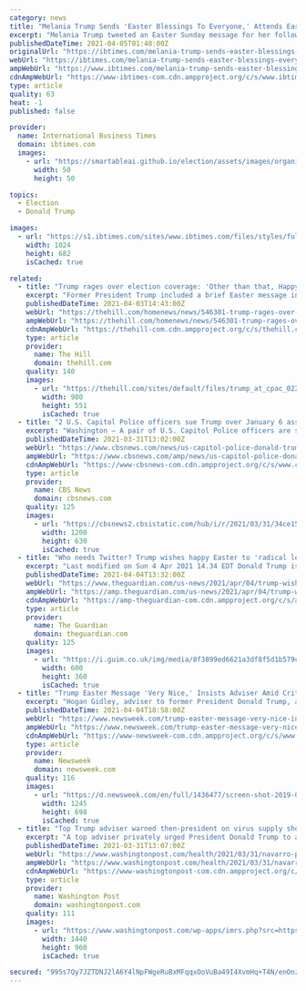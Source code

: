```yaml
---
category: news
title: "Melania Trump Sends 'Easter Blessings To Everyone,' Attends Easter Service With Husband Donald"
excerpt: "Melania Trump tweeted an Easter Sunday message for her followers Her supporters returned her Easter greeting, while others mocked the former first lady over her post She and husband Donald Trump ..."
publishedDateTime: 2021-04-05T01:48:00Z
originalUrl: "https://ibtimes.com/melania-trump-sends-easter-blessings-everyone-attends-easter-service-husband-donald-3174596"
webUrl: "https://ibtimes.com/melania-trump-sends-easter-blessings-everyone-attends-easter-service-husband-donald-3174596"
ampWebUrl: "https://www.ibtimes.com/melania-trump-sends-easter-blessings-everyone-attends-easter-service-husband-donald-3174596?amp=1"
cdnAmpWebUrl: "https://www-ibtimes-com.cdn.ampproject.org/c/s/www.ibtimes.com/melania-trump-sends-easter-blessings-everyone-attends-easter-service-husband-donald-3174596?amp=1"
type: article
quality: 63
heat: -1
published: false

provider:
  name: International Business Times
  domain: ibtimes.com
  images:
    - url: "https://smartableai.github.io/election/assets/images/organizations/ibtimes.com-50x50.jpg"
      width: 50
      height: 50

topics:
  - Election
  - Donald Trump

images:
  - url: "https://s1.ibtimes.com/sites/www.ibtimes.com/files/styles/full/public/2020/12/15/first-lady-melania-trump.jpg"
    width: 1024
    height: 682
    isCached: true

related:
  - title: "Trump rages over election coverage: 'Other than that, Happy Easter'"
    excerpt: "Former President Trump included a brief Easter message in a statement defending his unproven claims of fraud in the 2020 election. In the statement, released by Trump's Save America PAC on Friday ..."
    publishedDateTime: 2021-04-03T14:43:00Z
    webUrl: "https://thehill.com/homenews/news/546301-trump-rages-over-election-coverage-other-than-that-happy-easter"
    ampWebUrl: "https://thehill.com/homenews/news/546301-trump-rages-over-election-coverage-other-than-that-happy-easter?amp"
    cdnAmpWebUrl: "https://thehill-com.cdn.ampproject.org/c/s/thehill.com/homenews/news/546301-trump-rages-over-election-coverage-other-than-that-happy-easter?amp"
    type: article
    provider:
      name: The Hill
      domain: thehill.com
    quality: 140
    images:
      - url: "https://thehill.com/sites/default/files/trump_at_cpac_02282021_1.jpg"
        width: 980
        height: 551
        isCached: true
  - title: "2 U.S. Capitol Police officers sue Trump over January 6 assault"
    excerpt: "Washington — A pair of U.S. Capitol Police officers are suing former President Donald Trump over his conduct related to the January 6 deadly assault on the U.S. Capitol, arguing Mr. Trump's repeated claims of election fraud spurred the attack from the ..."
    publishedDateTime: 2021-03-31T13:02:00Z
    webUrl: "https://www.cbsnews.com/news/us-capitol-police-donald-trump-capitol-assault/"
    ampWebUrl: "https://www.cbsnews.com/amp/news/us-capitol-police-donald-trump-capitol-assault/"
    cdnAmpWebUrl: "https://www-cbsnews-com.cdn.ampproject.org/c/s/www.cbsnews.com/amp/news/us-capitol-police-donald-trump-capitol-assault/"
    type: article
    provider:
      name: CBS News
      domain: cbsnews.com
    quality: 125
    images:
      - url: "https://cbsnews2.cbsistatic.com/hub/i/r/2021/03/31/34ce156b-e05d-4c89-9c44-357ee445df67/thumbnail/1200x630/fc37e7ded2812eec9cbc2bb9a2a11390/gettyimages-1230457837.jpg"
        width: 1200
        height: 630
        isCached: true
  - title: "Who needs Twitter? Trump wishes happy Easter to 'radical left crazies'"
    excerpt: "Last modified on Sun 4 Apr 2021 14.34 EDT Donald Trump is reportedly working on a social media platform of his own, after being banned from Twitter and Facebook for inciting the Capitol riot. Dominion: will one Canadian company bring down Trump's empire of ..."
    publishedDateTime: 2021-04-04T13:32:00Z
    webUrl: "https://www.theguardian.com/us-news/2021/apr/04/trump-wishes-happy-easter-to-radical-left-crazies"
    ampWebUrl: "https://amp.theguardian.com/us-news/2021/apr/04/trump-wishes-happy-easter-to-radical-left-crazies"
    cdnAmpWebUrl: "https://amp-theguardian-com.cdn.ampproject.org/c/s/amp.theguardian.com/us-news/2021/apr/04/trump-wishes-happy-easter-to-radical-left-crazies"
    type: article
    provider:
      name: The Guardian
      domain: theguardian.com
    quality: 125
    images:
      - url: "https://i.guim.co.uk/img/media/8f3899ed6621a3df8f5d1b579cbbbb4965837ebc/0_38_4500_2701/master/4500.jpg?width=300&quality=45&auto=format&fit=max&dpr=2&s=f5aaeeb327fe884a3a0f0741813a7467"
        width: 600
        height: 360
        isCached: true
  - title: "Trump Easter Message 'Very Nice,' Insists Adviser Amid Criticism It Was Angry, Resentful"
    excerpt: "Hogan Gidley, adviser to former President Donald Trump, appeared on Fox News Sunday morning to defend a series of Easter statements from Trump that his critics have accused of being political rants capped off with a friendly holiday salutation. A Friday ..."
    publishedDateTime: 2021-04-04T18:58:00Z
    webUrl: "https://www.newsweek.com/trump-easter-message-very-nice-insists-adviser-amid-criticism-it-was-angry-resentful-1580967"
    ampWebUrl: "https://www.newsweek.com/trump-easter-message-very-nice-insists-adviser-amid-criticism-it-was-angry-resentful-1580967?amp=1"
    cdnAmpWebUrl: "https://www-newsweek-com.cdn.ampproject.org/c/s/www.newsweek.com/trump-easter-message-very-nice-insists-adviser-amid-criticism-it-was-angry-resentful-1580967?amp=1"
    type: article
    provider:
      name: Newsweek
      domain: newsweek.com
    quality: 116
    images:
      - url: "https://d.newsweek.com/en/full/1436477/screen-shot-2019-05-27-10.png"
        width: 1245
        height: 698
        isCached: true
  - title: "Top Trump adviser warned then-president on virus supply shortage, then pursued controversial deals"
    excerpt: "A top adviser privately urged President Donald Trump to acquire critical medical supplies in the early days of the coronavirus outbreak — and after the warning was ignored, pursued his own ad hoc strategy that committed more than $1 billion in federal ..."
    publishedDateTime: 2021-03-31T13:07:00Z
    webUrl: "https://www.washingtonpost.com/health/2021/03/31/navarro-pandemic-supply-contracts-trump/"
    ampWebUrl: "https://www.washingtonpost.com/health/2021/03/31/navarro-pandemic-supply-contracts-trump/?outputType=amp"
    cdnAmpWebUrl: "https://www-washingtonpost-com.cdn.ampproject.org/c/s/www.washingtonpost.com/health/2021/03/31/navarro-pandemic-supply-contracts-trump/?outputType=amp"
    type: article
    provider:
      name: Washington Post
      domain: washingtonpost.com
    quality: 111
    images:
      - url: "https://www.washingtonpost.com/wp-apps/imrs.php?src=https://arc-anglerfish-washpost-prod-washpost.s3.amazonaws.com/public/4IDRPHTVJII6VLM3EVHMTGMTXQ.jpg&w=1440"
        width: 1440
        height: 960
        isCached: true

secured: "995s7Qy7JZTDNJ2lA6Y4lNpFWgeRuBxMFqqxOoVuBa49I4XvmHq+T4N/enOnzl8yXkYgUTrlW/wMoz5rFfIIcgmR1VnJQIZqHyqRp0Gj2Ms3pfjz5nuCWkzTG7wIWY9ZcnJVTtAfCF3rK/CeO3Lxa7LLubqTc34AxeJPNgvFdREeJavtpc0uChicnzY4KK+ikOie89oAoVEw4lE33HZO7TzI80FgJp1LsaXpBMMx9yJkZrx/3MbRTYljj1TdFOZjRZr/TIuOMGYF+MZRIOqbDXcpcYGm8k5ZkCEGTFtWJh0HTEZ6xXo2rEPFs/799Vt8C4xd/d4ABNiHwuE3q541SrYp/QdegzWtOMnj7We1hGY=;bcplAjZ6PFD9wVyJjKJW4g=="
---
```


